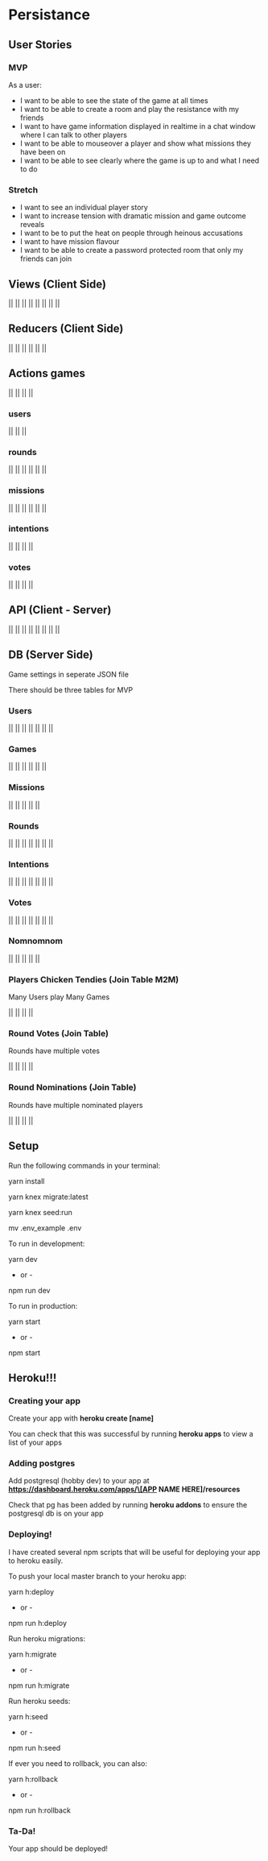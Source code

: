 # Persistance
User Stories
------------

### <span id="anchor"></span>MVP

As a user:

-   I want to be able to see the state of the game at all times
-   I want to be able to create a room and play the resistance with my friends
-   I want to have game information displayed in realtime in a chat window where I can talk to other players
-   I want to be able to mouseover a player and show what missions they have been on
-   I want to be able to see clearly where the game is up to and what I need to do

### <span id="anchor-1"></span>Stretch

-   I want to see an individual player story
-   I want to increase tension with dramatic mission and game outcome reveals
-   I want to be to put the heat on people through heinous accusations
-   I want to have mission flavour
-   I want to be able to create a password protected room that only my friends can join

<span id="anchor-2"></span>Views (Client Side)
----------------------------------------------

||
||
||
||
||
||
||
||

<span id="anchor-3"></span>Reducers (Client Side)
-------------------------------------------------

||
||
||
||
||
||

<span id="anchor-4"></span>Actions
games
----------------------------------

||
||
||
||

### users

||
||
||

### rounds

||
||
||
||
||
||

### missions

||
||
||
||
||
||

### intentions

||
||
||
||

### votes

||
||
||
||

<span id="anchor-5"></span>API (Client - Server)
------------------------------------------------

||
||
||
||
||
||
||
||

<span id="anchor-6"></span>DB (Server Side)
-------------------------------------------

Game settings in seperate JSON file

There should be three tables for MVP

### Users

||
||
||
||
||
||
||

### Games

||
||
||
||
||
||

### Missions

||
||
||
||
||

### Rounds

||
||
||
||
||
||
||

### Intentions

||
||
||
||
||
||
||

### Votes

||
||
||
||
||
||
||

### Nomnomnom

||
||
||
||
||

### Players Chicken Tendies (Join Table M2M)

Many Users play Many Games

||
||
||
||

### **Round Votes (Join Table)**

Rounds have multiple votes

||
||
||
||

### Round Nominations (Join Table)

Rounds have multiple nominated players

||
||
||
||

<span id="anchor-7"></span>Setup
--------------------------------

Run the following commands in your terminal:

yarn install

yarn knex migrate:latest

yarn knex seed:run

mv .env\_example .env

To run in development:

yarn dev

 - or -

npm run dev

To run in production:

yarn start

 - or -

npm start

<span id="anchor-8"></span>Heroku!!!
------------------------------------

### <span id="anchor-9"></span>Creating your app

Create your app with **heroku create \[name\]**

You can check that this was successful by running **heroku apps** to view a list of your apps

### <span id="anchor-10"></span>Adding postgres

Add postgresql (hobby dev) to your app at **https://dashboard.heroku.com/apps/\[APP NAME HERE\]/resources**

Check that pg has been added by running **heroku addons** to ensure the postgresql db is on your app

### <span id="anchor-11"></span>Deploying!

I have created several npm scripts that will be useful for deploying your app to heroku easily.

To push your local master branch to your heroku app:

yarn h:deploy

 - or -

npm run h:deploy

Run heroku migrations:

yarn h:migrate

 - or -

npm run h:migrate

Run heroku seeds:

yarn h:seed

 - or -

npm run h:seed

If ever you need to rollback, you can also:

yarn h:rollback

 - or -

npm run h:rollback

### <span id="anchor-12"></span>Ta-Da!

Your app should be deployed!
